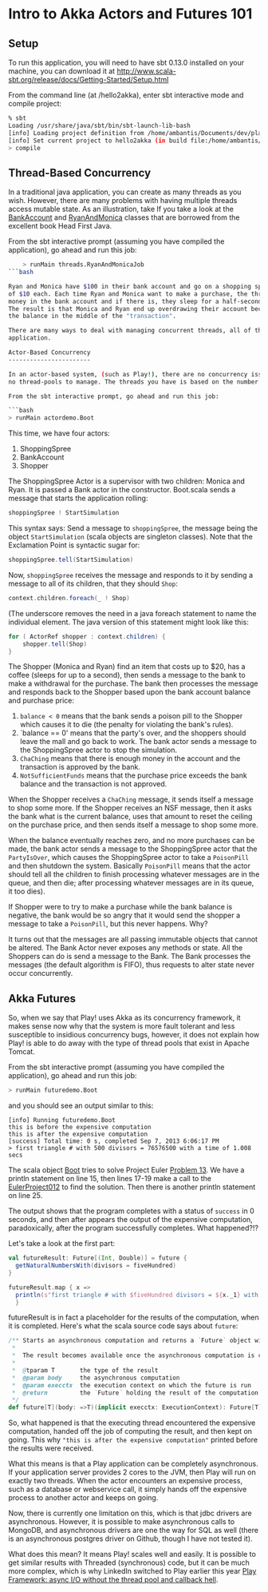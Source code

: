 Intro to Akka Actors and Futures 101
====================================

Setup
-----

To run this application, you will need to have sbt 0.13.0 installed on your machine,
you can download it at http://www.scala-sbt.org/release/docs/Getting-Started/Setup.html

From the command line (at /hello2akka), enter sbt interactive mode and compile project:

```bash
% sbt
Loading /usr/share/java/sbt/bin/sbt-launch-lib-bash
[info] Loading project definition from /home/ambantis/Documents/dev/play/play4jug/hello2akka/project
[info] Set current project to hello2akka (in build file:/home/ambantis/Documents/dev/play/play4jug/hello2akka/)
> compile
```

Thread-Based Concurrency
------------------------

In a traditional java application, you can create as many threads as you wish. However, there
are many problems with having multiple threads access mutable state. As an illustration, take
If you take a look at the [BankAccount](src/main/java/threads/BankAccount.java) and
[RyanAndMonica](src/main/java/threads/RyanAndMonica.java) classes that are borrowed from the excellent
book Head First Java.

From the sbt interactive prompt (assuming you have compiled the application), go ahead and run
this job:

```bash
    > runMain threads.RyanAndMonicaJob
```bash

Ryan and Monica have $100 in their bank account and go on a shopping spree and each make ten purchases
of $10 each. Each time Ryan and Monica want to make a purchase, the thread checks that there is enough
money in the bank account and if there is, they sleep for a half-second and then make the withdrawal.
The result is that Monica and Ryan end up overdrawing their account because the other thread changes
the balance in the middle of the "transaction".

There are many ways to deal with managing concurrent threads, all of them very complicated in a non-trivial
application.

Actor-Based Concurrency
-----------------------

In an actor-based system, (such as Play!), there are no concurrency issues to deal with, and there are
no thread-pools to manage. The threads you have is based on the number of cores the JVM has access to.

From the sbt interactive prompt, go ahead and run this job:

```bash
> runMain actordemo.Boot
```

This time, we have four actors:
  1. ShoppingSpree
  2. BankAccount
  3. Shopper

The ShoppingSpree Actor is a supervisor with two children: Monica and Ryan. It is passed a Bank
actor in the constructor. Boot.scala sends a message that starts the application rolling:

```scala
shoppingSpree ! StartSimulation
```

This syntax says: Send a message to `shoppingSpree`, the message being the object `StartSimulation`
(scala objects are singleton classes). Note that the Exclamation Point is syntactic sugar for:

```scala
shoppingSpree.tell(StartSimulation)
```

Now, `shoppingSpree` receives the message and responds to it by sending a message to all of its
children, that they should `Shop`:

```scala
context.children.foreach(_ ! Shop)
```

(The underscore removes the need in a java foreach statement to name the individual element. The
java version of this statement might look like this:

```java
for ( ActorRef shopper : context.children) {
    shopper.tell(Shop)
}
```

The Shopper (Monica and Ryan) find an item that costs up to $20, has a coffee (sleeps for up to a second),
then sends a message to the bank to make a withdrawal for the purchase. The bank then processes the
message and responds back to the Shopper based upon the bank account balance and purchase price:

  1. `balance < 0` means that the bank sends a poison pill to the Shopper which causes it to die (the
      penalty for violating the bank's rules).
  2. `balance == 0' means that the party's over, and the shoppers should leave the mall and go back
      to work. The bank actor sends a message to the ShoppingSpree actor to stop the simulation.
  3. `ChaChing` means that there is enough money in the account and the transaction is approved by the bank.
  4. `NotSufficientFunds` means that the purchase price exceeds the bank balance and the transaction
     is not approved.

When the Shopper receives a `ChaChing` message, it sends itself a message to shop some more. If the
Shopper receives an NSF message, then it asks the bank what is the current balance, uses that amount to
reset the ceiling on the purchase price, and then sends itself a message to shop some more.

When the balance eventually reaches zero, and no more purchases can be made, the bank actor sends a
message to the ShoppingSpree actor that the `PartyIsOver`, which causes the ShoppingSpree actor to take
a `PoisonPill` and then shutdown the system. Basically `PoisonPill` means that the actor should tell all
the children to finish processing whatever messages are in the queue, and then die; after processing
whatever messages are in its queue, it too dies).

If Shopper were to try to make a purchase while the bank balance is negative, the bank would be so angry
that it would send the shopper a message to take a `PoisonPill`, but this never happens. Why?

It turns out that the messages are all passing immutable objects that cannot be altered. The Bank Actor
never exposes any methods or state. All the Shoppers can do is send a message to the Bank. The Bank
processes the messages (the default algorithm is FIFO), thus requests to alter state never occur
concurrently.

Akka Futures
------------

So, when we say that Play! uses Akka as its concurrency framework, it makes sense now why that the system
is more fault tolerant and less susceptible to insidious concurrency bugs, however, it does not explain how
Play! is able to do away with the type of thread pools that exist in Apache Tomcat.

From the sbt interactive prompt (assuming you have compiled the application), go ahead and run
this job:

```bash
> runMain futuredemo.Boot
```

and you should see an output similar to this:

    [info] Running futuredemo.Boot
    this is before the expensive computation
    this is after the expensive computation
    [success] Total time: 0 s, completed Sep 7, 2013 6:06:17 PM
    > first triangle # with 500 divisors = 76576500 with a time of 1.008 secs

The scala object [Boot](src/main/scala/futuredemo/Boot.scala) tries to solve Project Euler
[Problem 13](http://projecteuler.net/problem=12). We have a println statement on line 15, then
lines 17-19 make a call to the [EulerProject012](src/main/scala/futuredemo/EulerProject012.scala)
to find the solution. Then there is another println statement on line 25.

The output shows that the program completes with a status of `success` in 0 seconds, and then after
appears the output of the expensive computation, paradoxically, after the program successfully
completes. What happened?!?

Let's take a look at the first part:

```scala
val futureResult: Future[(Int, Double)] = future {
  getNaturalNumbersWith(divisors = fiveHundred)
}

futureResult.map { x =>
  println(s"first triangle # with $fiveHundred divisors = ${x._1} with a time of ${x._2} secs")
  }
```

futureResult is in fact a placeholder for the results of the computation, when it is completed. Here's
what the scala source code says about `future`:

```scala
/** Starts an asynchronous computation and returns a `Future` object with the result of that computation.
 *
 *  The result becomes available once the asynchronous computation is completed.
 *
 *  @tparam T       the type of the result
 *  @param body     the asynchronous computation
 *  @param execctx  the execution context on which the future is run
 *  @return         the `Future` holding the result of the computation
 */
def future[T](body: =>T)(implicit execctx: ExecutionContext): Future[T] = Future[T](body)
```

So, what happened is that the executing thread encountered the expensive computation, handed off the
job of computing the result, and then kept on going. This why `"this is after the expensive computation"`
printed before the results were received.

What this means is that a Play application can be completely asynchronous. If your application server
provides 2 cores to the JVM, then Play will run on exactly two threads. When the actor encounters an
expensive process, such as a database or webservice call, it simply hands off the expensive process
to another actor and keeps on going.

Now, there is currently one limitation on this, which is that jdbc drivers are asynchronous. However,
it is possible to make asynchronous calls to MongoDB, and asynchronous drivers are one the way for
SQL as well (there is an asynchronous postgres driver on Github, though I have not tested it).

What does this mean? It means Play! scales well and easily. It is possible to get similar results
with Threaded (synchronous) code, but it can be much more complex, which is why LinkedIn switched to
Play earlier this year [Play Framework: async I/O without the thread pool and callback hell](http://engineering.linkedin.com/play/play-framework-async-io-without-thread-pool-and-callback-hell).

